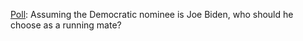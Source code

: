 <a href="https://twitter.com/davewiner/status/1237784692969091073">Poll</a>: Assuming the Democratic nominee is Joe Biden, who should he choose as a running mate?

